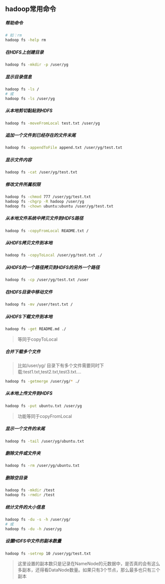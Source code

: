 ## hadoop常用命令

##### 帮助命令
```sh
# 如：rm
hadoop fs -help rm
```
##### 在HDFS上创建目录
```sh
hadoop fs -mkdir -p /user/yg
```
##### 显示目录信息
```sh
hadoop fs -ls /
# 或
hadoop fs -ls /user/yg
```
##### 从本地剪切黏贴到HDFS
```sh
hadoop fs -moveFromLocal test.txt /user/yg
```
##### 追加一个文件到已经存在的文件末尾
```sh
hadoop fs -appendToFile append.txt /user/yg/test.txt
```
##### 显示文件内容
```sh
hadoop fs -cat /user/yg/test.txt
```
##### 修改文件所属权限
```sh
hadoop fs -chmod 777 /user/yg/test.txt
hadoop fs -chgrp -R hadoop /user/yg
hadoop fs -chown ubuntu:ubuntu /user/yg/test.txt
```
##### 从本地文件系统中拷贝文件到HDFS路径
```sh
hadoop fs -copyFromLocal README.txt /
```
##### 从HDFS拷贝文件到本地
```sh
hadoop fs -copyToLocal /user/yg/test.txt ./
```
##### 从HDFS的一个路径拷贝到HDFS的另外一个路径
```sh
hadoop fs -cp /user/yg/test.txt /user
```
##### 在HDFS目录中移动文件
```sh
hadoop fs -mv /user/test.txt /
```
##### 从HDFS下载文件到本地
```sh
hadoop fs -get README.md ./
```
> 等同于copyToLocal

##### 合并下载多个文件
> 比如/user/yg/ 目录下有多个文件需要同时下载:test1.txt,test2.txt,test3.txt....

```sh
hadoop fs -getmerge /user/yg/* ./
```
##### 从本地上传文件到HDFS
```sh
hadoop fs -put ubuntu.txt /user/yg
```
> 功能等同于copyFromLocal

##### 显示一个文件的末尾
```sh
hadoop fs -tail /user/yg/ubuntu.txt
```
##### 删除文件或文件夹
```sh
hadoop fs -rm /user/yg/ubuntu.txt
```
##### 删除空目录
```sh
hadoop fs -mkdir /test
hadoop fs -rmdir /test
```
##### 统计文件的大小信息
```sh
hadoop fs -du -s -h /user/yg/
# 或
hadoop fs -du -h /user/yg
```
##### 设置HDFS中文件的副本数量
```sh
hadoop fs -setrep 10 /user/yg/test.txt
```
> 这里设置的副本数只是记录在NameNode的元数据中，是否真的会有这么多副本，还得看DataNode数量。如果只有3个节点，那么最多也只有三个副本
